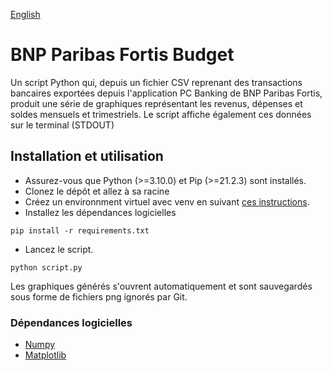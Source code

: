 [English](./README.md)

# BNP Paribas Fortis Budget

Un script Python qui, depuis un fichier CSV reprenant des transactions bancaires exportées depuis l'application PC
Banking de BNP Paribas Fortis, produit une série de graphiques représentant les revenus, dépenses et soldes mensuels et 
trimestriels. Le script affiche également ces données sur le terminal (STDOUT)

## Installation et utilisation

- Assurez-vous que Python (>=3.10.0) et Pip (>=21.2.3) sont installés.
- Clonez le dépôt et allez à sa racine
- Créez un environnment virtuel avec venv en suivant [ces instructions](https://docs.python.org/fr/3/library/venv.html).
- Installez les dépendances logicielles
```
pip install -r requirements.txt
```
- Lancez le script.
```
python script.py
```
Les graphiques générés s'ouvrent automatiquement et sont sauvegardés sous forme de fichiers png ignorés par Git.

### Dépendances logicielles

- [Numpy](https://numpy.org/)
- [Matplotlib](https://matplotlib.org/)


